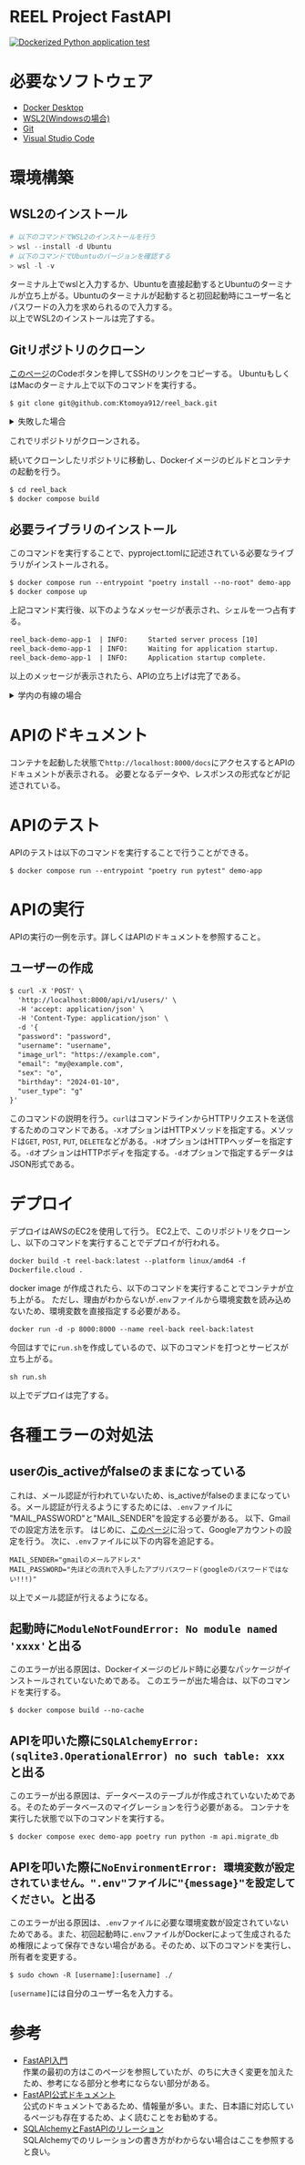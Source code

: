 # REEL Project FastAPI
[![Dockerized Python application test](https://github.com/Ktomoya912/reel_back/actions/workflows/test_api.yml/badge.svg)](https://github.com/Ktomoya912/reel_back/actions/workflows/test_api.yml)



# 必要なソフトウェア
- [Docker Desktop](https://www.docker.com/products/docker-desktop)
- [WSL2(Windowsの場合)](https://docs.microsoft.com/ja-jp/windows/wsl/install-win10)
- [Git](https://git-scm.com/downloads)
- [Visual Studio Code](https://azure.microsoft.com/ja-jp/products/visual-studio-code/)

# 環境構築
## WSL2のインストール

```PowerShell
# 以下のコマンドでWSL2のインストールを行う
> wsl --install -d Ubuntu
# 以下のコマンドでUbuntuのバージョンを確認する
> wsl -l -v
```
ターミナル上でwslと入力するか、Ubuntuを直接起動するとUbuntuのターミナルが立ち上がる。Ubuntuのターミナルが起動すると初回起動時にユーザー名とパスワードの入力を求められるので入力する。  
以上でWSL2のインストールは完了する。

## Gitリポジトリのクローン
[このページ](https://github.com/Ktomoya912/reel_back)のCodeボタンを押してSSHのリンクをコピーする。
UbuntuもしくはMacのターミナル上で以下のコマンドを実行する。
```shell
$ git clone git@github.com:Ktomoya912/reel_back.git
```

<details><summary>失敗した場合</summary>
認証失敗のエラーが出た場合、SSHでクローンを行うようにする。
初めにSSHの鍵を作成する。

### SSHの鍵の作成

```shell
$ cd ~
$ mkdir .ssh
$ cd .ssh
$ ssh-keygen -t rsa
```

```shell
Enter file in which to save the key (/home/ユーザー名/.ssh/id_rsa): github
Enter passphrase (empty for no passphrase): そのままEnter
Enter same passphrase again: そのままEnter
```

以上で鍵の作成が終了する。
続いて作成した鍵をGitHubに登録する。
#### GitHubに公開鍵を登録
windowsのwsl2上で行っている場合は以下のコマンドを実行する。

```shell
$ cat github.pub | clip.exe
```

macの場合は以下のコマンドを実行する。

```shell
$ cat github.pub | pbcopy
```

以上でクリップボードに公開鍵がコピーされるので、GitHubの[SSH and GPG keys](
    https://github.com/settings/keys)にアクセスし、New SSH keyをクリックする。
![New SSH key](./documents/SSHCONFIG.png)
titleは任意の名前を入力する。keyにはクリップボードにコピーした公開鍵を貼り付ける。
これでGitHubに公開鍵が登録される。

#### configファイルの作成
configファイルを作成することで、GitHubにSSHでアクセスする際に公開鍵を使用するようにする。

```shell
vi ~/.ssh/config
```
以下の内容を記述する。
```shell
Host github
  HostName github.com
  User git
  IdentityFile ~/.ssh/github
  Port 22
  # もし学内で優先接続を行う場合は以下の行を追加する
  ProxyCommand nc -X connect -x proxy.noc.kochi-tech.ac.jp:3128 %h %p
```

#### リポジトリのクローン

```shell
$ git clone github:Ktomoya912/reel_back.git
```

</details>

これでリポジトリがクローンされる。

続いてクローンしたリポジトリに移動し、Dockerイメージのビルドとコンテナの起動を行う。

```shell
$ cd reel_back
$ docker compose build
```

## 必要ライブラリのインストール
このコマンドを実行することで、pyproject.tomlに記述されている必要なライブラリがインストールされる。
```shell
$ docker compose run --entrypoint "poetry install --no-root" demo-app
$ docker compose up
```

上記コマンド実行後、以下のようなメッセージが表示され、シェルを一つ占有する。
```shell
reel_back-demo-app-1  | INFO:     Started server process [10]
reel_back-demo-app-1  | INFO:     Waiting for application startup.
reel_back-demo-app-1  | INFO:     Application startup complete.
```

以上のメッセージが表示されたら、APIの立ち上げは完了である。


<details><summary>学内の有線の場合</summary>
Proxyの関係でビルドが失敗する場合がある。その場合は~/.bashrcに以下の内容を追記し、ターミナルを再起動する。

```shell
export http_proxy=http://proxy.noc.kochi-tech.ac.jp:3128
export https_proxy=http://proxy.noc.kochi-tech.ac.jp:3128
```
これで再度試してほしい。
</details>

# APIのドキュメント
コンテナを起動した状態で`http://localhost:8000/docs`にアクセスするとAPIのドキュメントが表示される。
必要となるデータや、レスポンスの形式などが記述されている。

# APIのテスト
APIのテストは以下のコマンドを実行することで行うことができる。
```shell
$ docker compose run --entrypoint "poetry run pytest" demo-app
```

# APIの実行
APIの実行の一例を示す。詳しくはAPIのドキュメントを参照すること。

## ユーザーの作成
```shell
$ curl -X 'POST' \
  'http://localhost:8000/api/v1/users/' \
  -H 'accept: application/json' \
  -H 'Content-Type: application/json' \
  -d '{
  "password": "password",
  "username": "username",
  "image_url": "https://example.com",
  "email": "my@example.com",
  "sex": "o",
  "birthday": "2024-01-10",
  "user_type": "g"
}'
```
このコマンドの説明を行う。`curl`はコマンドラインからHTTPリクエストを送信するためのコマンドである。`-X`オプションはHTTPメソッドを指定する。メソッドは`GET`, `POST`, `PUT`, `DELETE`などがある。`-H`オプションはHTTPヘッダーを指定する。`-d`オプションはHTTPボディを指定する。`-d`オプションで指定するデータはJSON形式である。

# デプロイ
デプロイはAWSのEC2を使用して行う。
EC2上で、このリポジトリをクローンし、以下のコマンドを実行することでデプロイが行われる。
```shell
docker build -t reel-back:latest --platform linux/amd64 -f Dockerfile.cloud .
```
docker image が作成されたら、以下のコマンドを実行することでコンテナが立ち上がる。
ただし、理由がわからないが`.env`ファイルから環境変数を読み込めないため、環境変数を直接指定する必要がある。
```shell
docker run -d -p 8000:8000 --name reel-back reel-back:latest
```
今回はすでに`run.sh`を作成しているので、以下のコマンドを打つとサービスが立ち上がる。
```shell
sh run.sh
```

以上でデプロイは完了する。

# 各種エラーの対処法
## userのis_activeがfalseのままになっている
これは、メール認証が行われていないため、is_activeがfalseのままになっている。メール認証が行えるようにするためには、`.env`ファイルに
"MAIL_PASSWORD"と"MAIL_SENDER"を設定する必要がある。
以下、Gmailでの設定方法を示す。
はじめに、[このページ](https://note.com/noa813/n/nde0116fcb03f)に沿って、Googleアカウントの設定を行う。
次に、`.env`ファイルに以下の内容を追記する。
```plain
MAIL_SENDER="gmailのメールアドレス"
MAIL_PASSWORD="先ほどの流れで入手したアプリパスワード(googleのパスワードではない!!!)"
```
以上でメール認証が行えるようになる。

## 起動時に`ModuleNotFoundError: No module named 'xxxx'`と出る
このエラーが出る原因は、Dockerイメージのビルド時に必要なパッケージがインストールされていないためである。
このエラーが出た場合は、以下のコマンドを実行する。
```shell
$ docker compose build --no-cache
```

## APIを叩いた際に`SQLAlchemyError: (sqlite3.OperationalError) no such table: xxx`と出る
このエラーが出る原因は、データベースのテーブルが作成されていないためである。そのためデータベースのマイグレーションを行う必要がある。
コンテナを実行した状態で以下のコマンドを実行する。
```shell
$ docker compose exec demo-app poetry run python -m api.migrate_db
```

## APIを叩いた際に`NoEnvironmentError: 環境変数が設定されていません。".env"ファイルに"{message}"を設定してください。`と出る
このエラーが出る原因は、`.env`ファイルに必要な環境変数が設定されていないためである。また、初回起動時に`.env`ファイルがDockerによって生成されるため権限によって保存できない場合がある。そのため、以下のコマンドを実行し、所有者を変更する。
```shell
$ sudo chown -R [username]:[username] ./
```
`[username]`には自分のユーザー名を入力する。

# 参考
- [FastAPI入門](https://zenn.dev/sh0nk/books/537bb028709ab9)  
    作業の最初の方はこのページを参照していたが、のちに大きく変更を加えたため、参考になる部分と参考にならない部分がある。
- [FastAPI公式ドキュメント](https://fastapi.tiangolo.com/ja/tutorial/)  
    公式のドキュメントであるため、情報量が多い。また、日本語に対応しているページも存在するため、よく読むことをお勧めする。
- [SQLAlchemyとFastAPIのリレーション](https://qiita.com/shimi7o/items/c009014b864c4412884a)  
    SQLAlchemyでのリレーションの書き方がわからない場合はここを参照すると良い。
